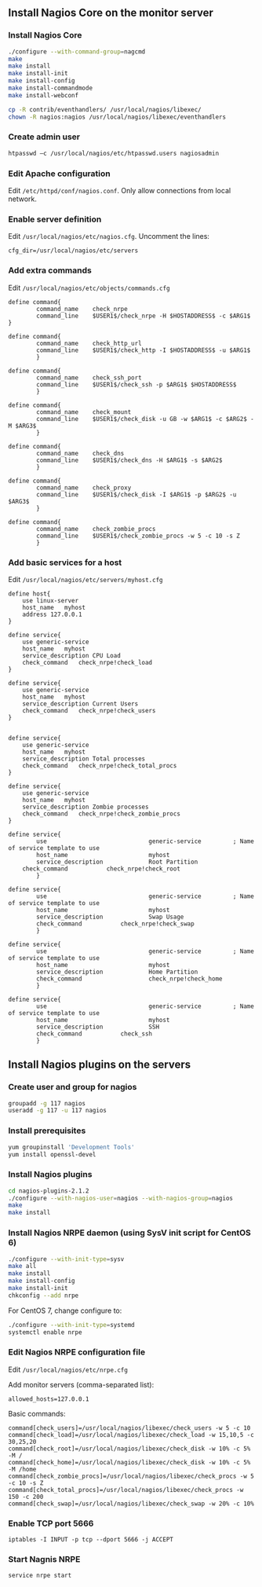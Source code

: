 ## Install Nagios Core on the monitor server
### Install Nagios Core
```bash
./configure --with-command-group=nagcmd
make
make install
make install-init
make install-config
make install-commandmode
make install-webconf

cp -R contrib/eventhandlers/ /usr/local/nagios/libexec/
chown -R nagios:nagios /usr/local/nagios/libexec/eventhandlers
```
### Create admin user
```bash
htpasswd –c /usr/local/nagios/etc/htpasswd.users nagiosadmin
```

### Edit Apache configuration
Edit `/etc/httpd/conf/nagios.conf`. Only allow connections from local network.

### Enable server definition
Edit `/usr/local/nagios/etc/nagios.cfg`. Uncomment the lines:
```
cfg_dir=/usr/local/nagios/etc/servers
```

### Add extra commands
Edit `/usr/local/nagios/etc/objects/commands.cfg`
```
define command{
        command_name    check_nrpe
        command_line    $USER1$/check_nrpe -H $HOSTADDRESS$ -c $ARG1$
}

define command{
        command_name    check_http_url
        command_line    $USER1$/check_http -I $HOSTADDRESS$ -u $ARG1$
        }

define command{
        command_name    check_ssh_port
        command_line    $USER1$/check_ssh -p $ARG1$ $HOSTADDRESS$
        }

define command{
        command_name    check_mount
        command_line    $USER1$/check_disk -u GB -w $ARG1$ -c $ARG2$ -M $ARG3$
        }

define command{
        command_name    check_dns
        command_line    $USER1$/check_dns -H $ARG1$ -s $ARG2$
        }

define command{
        command_name    check_proxy
        command_line    $USER1$/check_disk -I $ARG1$ -p $ARG2$ -u $ARG3$
        }

define command{
        command_name    check_zombie_procs
        command_line    $USER1$/check_zombie_procs -w 5 -c 10 -s Z
        }
```
### Add basic services for a host
Edit `/usr/local/nagios/etc/servers/myhost.cfg`
```
define host{
	use	linux-server
	host_name	myhost
	address	127.0.0.1
}

define service{
	use	generic-service
	host_name	myhost
	service_description	CPU Load
	check_command	check_nrpe!check_load
}

define service{
	use	generic-service
	host_name	myhost
	service_description	Current Users
	check_command	check_nrpe!check_users
}


define service{
	use	generic-service
	host_name	myhost
	service_description	Total processes
	check_command	check_nrpe!check_total_procs
}

define service{
	use	generic-service
	host_name	myhost
	service_description	Zombie processes
	check_command	check_nrpe!check_zombie_procs
}

define service{
        use                             generic-service         ; Name of service template to use
        host_name                       myhost
        service_description             Root Partition
	check_command			check_nrpe!check_root
        }

define service{
        use                             generic-service         ; Name of service template to use
        host_name                       myhost
        service_description             Swap Usage
	    check_command			check_nrpe!check_swap
        }

define service{
        use                             generic-service         ; Name of service template to use
        host_name                       myhost
        service_description             Home Partition
        check_command                   check_nrpe!check_home
        }

define service{
        use                             generic-service         ; Name of service template to use
        host_name                       myhost
        service_description             SSH
	    check_command			check_ssh
        }

```
## Install Nagios plugins on the servers

### Create user and group for nagios
```bash
groupadd -g 117 nagios
useradd -g 117 -u 117 nagios
```

### Install prerequisites
```bash
yum groupinstall 'Development Tools'
yum install openssl-devel
```
### Install Nagios plugins
```bash
cd nagios-plugins-2.1.2
./configure --with-nagios-user=nagios --with-nagios-group=nagios
make
make install
```
### Install Nagios NRPE daemon (using SysV init script for CentOS 6)
```bash
./configure --with-init-type=sysv
make all
make install
make install-config
make install-init
chkconfig --add nrpe
```
For CentOS 7, change configure to:
```bash
./configure --with-init-type=systemd
systemctl enable nrpe
```
### Edit Nagios NRPE configuration file
Edit `/usr/local/nagios/etc/nrpe.cfg`

Add monitor servers (comma-separated list):
```
allowed_hosts=127.0.0.1
```
Basic commands:
```
command[check_users]=/usr/local/nagios/libexec/check_users -w 5 -c 10
command[check_load]=/usr/local/nagios/libexec/check_load -w 15,10,5 -c 30,25,20
command[check_root]=/usr/local/nagios/libexec/check_disk -w 10% -c 5% -M /
command[check_home]=/usr/local/nagios/libexec/check_disk -w 10% -c 5% -M /home
command[check_zombie_procs]=/usr/local/nagios/libexec/check_procs -w 5 -c 10 -s Z
command[check_total_procs]=/usr/local/nagios/libexec/check_procs -w 150 -c 200
command[check_swap]=/usr/local/nagios/libexec/check_swap -w 20% -c 10%
```
### Enable TCP port 5666
```
iptables -I INPUT -p tcp --dport 5666 -j ACCEPT
```
### Start Nagnis NRPE
```bash
service nrpe start
```

